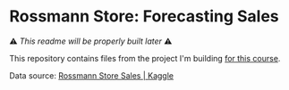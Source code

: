 # Rossmann Store: Forecasting Sales

⚠️ _This readme will be properly built later_ ⚠️

This repository contains files from the project I'm building <a href="https://www.hotmart.com/product/data-science-em-producao/Y24207977W">for this course</a>.

Data source: <a href="https://www.kaggle.com/c/rossmann-store-sales/data">Rossmann Store Sales | Kaggle</a>


